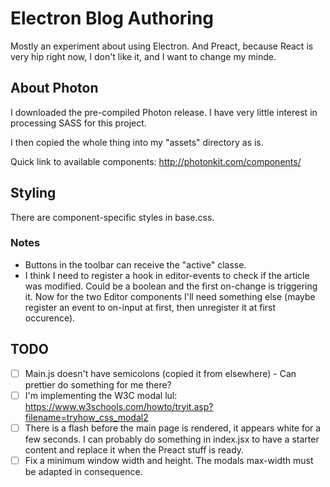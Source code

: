 # Electron Blog Authoring
Mostly an experiment about using Electron. And Preact, because React is very hip right now, I don't like it, and I want to change my minde.

## About Photon
I downloaded the pre-compiled Photon release. I have very little interest in processing SASS for this project.

I then copied the whole thing into my "assets" directory as is.

Quick link to available components: http://photonkit.com/components/

## Styling
There are component-specific styles in base.css.

### Notes
* Buttons in the toolbar can receive the "active" classe.
* I think I need to register a hook in editor-events to check if the article was modified. Could be a boolean and the first on-change is triggering it. Now for the two Editor components I'll need something else (maybe register an event to on-input at first, then unregister it at first occurence).

## TODO
- [ ] Main.js doesn't have semicolons (copied it from elsewhere) - Can prettier do something for me there?
- [ ] I'm implementing the W3C modal lul: https://www.w3schools.com/howto/tryit.asp?filename=tryhow_css_modal2
- [ ] There is a flash before the main page is rendered, it appears white for a few seconds. I can probably do something in index.jsx to have a starter content and replace it when the Preact stuff is ready.
- [ ] Fix a minimum window width and height. The modals max-width must be adapted in consequence.